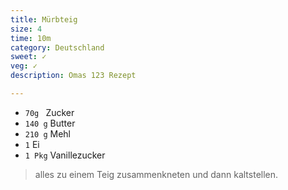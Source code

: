 ```yaml
---
title: Mürbteig
size: 4
time: 10m
category: Deutschland
sweet: ✓
veg: ✓
description: Omas 123 Rezept

---
```


- `70g ` Zucker
- `140 g` Butter
- `210 g` Mehl 
- `1` Ei
- `1 Pkg` Vanillezucker

> alles zu einem Teig zusammenkneten und dann kaltstellen.


